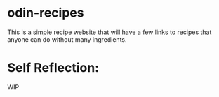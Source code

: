 # odin-recipes


This is a simple recipe website that will have a few links to recipes that anyone can do without many ingredients.

# Self Reflection:

WIP